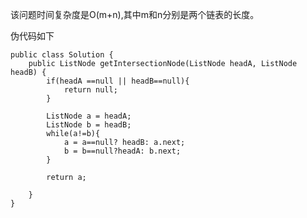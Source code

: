 该问题时间复杂度是O(m+n),其中m和n分别是两个链表的长度。

伪代码如下

    public class Solution {
        public ListNode getIntersectionNode(ListNode headA, ListNode headB) {
            if(headA ==null || headB==null){
                return null;
            }

            ListNode a = headA;
            ListNode b = headB;
            while(a!=b){
                a = a==null? headB: a.next;
                b = b==null?headA: b.next;
            }

            return a;

        }
    }